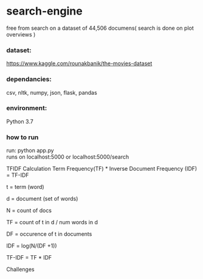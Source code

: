 # search-engine


free from search on a dataset of 44,506 documens( search is done on plot overviews )
### dataset:
https://www.kaggle.com/rounakbanik/the-movies-dataset


### dependancies: <br/>
csv, nltk, numpy, json, flask, pandas

### environment: <br/>
Python 3.7

### how to run
run: python app.py <br/>
runs on localhost:5000 or localhost:5000/search

TFIDF Calculation
Term Frequency(TF) * Inverse Document Frequency (IDF) = TF-IDF

t = term (word)

d = document (set of words)

N = count of docs

TF = count of t in d / num words in d

DF = occurence of t in documents

IDF = log(N/(DF +1))

TF-IDF = TF * IDF

Challenges
